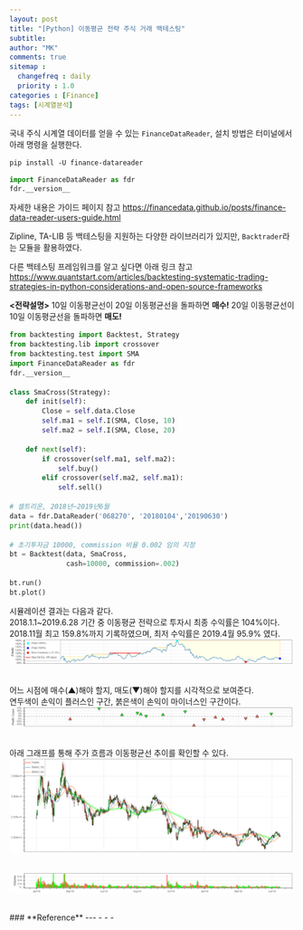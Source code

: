 ```yaml
---
layout: post
title: "[Python] 이동평균 전략 주식 거래 백테스팅"
subtitle:
author: "MK"
comments: true
sitemap :
  changefreq : daily
  priority : 1.0
categories : [Finance]
tags: [시계열분석]
---
```




국내 주식 시계열 데이터를 얻을 수 있는 `FinanceDataReader`, 설치 방법은 터미널에서 아래 명령을 실행한다.

```
pip install -U finance-datareader
```

```python
import FinanceDataReader as fdr
fdr.__version__
```


자세한 내용은 가이드 페이지 참고
https://financedata.github.io/posts/finance-data-reader-users-guide.html



Zipline, TA-LIB 등 백테스팅을 지원하는 다양한 라이브러리가 있지만,
`Backtrader`라는 모듈을 활용하였다.


다른 백테스팅 프레임워크를 알고 싶다면 아래 링크 참고
https://www.quantstart.com/articles/backtesting-systematic-trading-strategies-in-python-considerations-and-open-source-frameworks


**<전략설명>**
10일 이동평균선이 20일 이동평균선을 돌파하면 **매수!**
20일 이동평균선이 10일 이동평균선을 돌파하면 **매도!**

```python
from backtesting import Backtest, Strategy
from backtesting.lib import crossover
from backtesting.test import SMA
import FinanceDataReader as fdr
fdr.__version__

class SmaCross(Strategy):
    def init(self):
        Close = self.data.Close
        self.ma1 = self.I(SMA, Close, 10)
        self.ma2 = self.I(SMA, Close, 20)

    def next(self):
        if crossover(self.ma1, self.ma2):
            self.buy()
        elif crossover(self.ma2, self.ma1):
            self.sell()

# 셀트리온, 2018년~2019년6월
data = fdr.DataReader('068270', '20180104','20190630')
print(data.head())

# 초기투자금 10000, commission 비율 0.002 임의 지정
bt = Backtest(data, SmaCross,
              cash=10000, commission=.002)

bt.run()
bt.plot()
```

시뮬레이션 결과는 다음과 같다.<br>
2018.1.1~2019.6.28 기간 중 이동평균 전략으로 투자시 최종 수익률은 104%이다.<br>
2018.11월 최고 159.8%까지 기록하였으며, 최저 수익률은 2019.4월 95.9% 였다.<br>
![img_area](/img/posting/2019-07-18-001-(1).PNG)<br><br>

어느 시점에 매수(▲)해야 할지, 매도(▼)해야 할지를 시각적으로 보여준다.<br>
연두색이 손익이 플러스인 구간, 붉은색이 손익이 마이너스인 구간이다.<br>
![img_area](/img/posting/2019-07-18-001-(2).PNG)<br><br>

아래 그래프를 통해 주가 흐름과 이동평균선 추이를 확인할 수 있다.<br>
![img_area](/img/posting/2019-07-18-001-(3).PNG)<br><br>

![img_area](/img/posting/2019-07-18-001-(4).PNG)<br>



<br>
### **Reference**
---
- <https://github.com/backtrader/backtrader>
- <https://community.backtrader.com/>
- <https://github.com/backtrader/>
